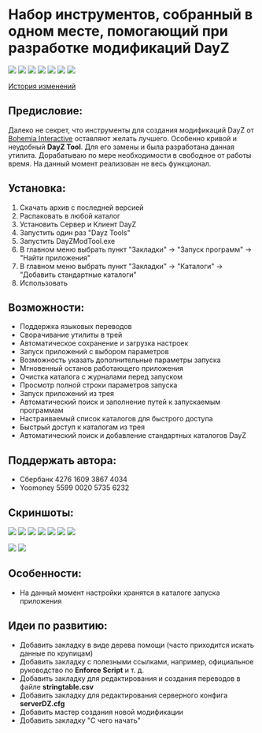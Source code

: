 # Набор инструментов, собранный в одном месте, помогающий при разработке модификаций DayZ

![](https://img.shields.io/github/v/release/accuratealx/DayzModTool)
![](https://img.shields.io/github/stars/accuratealx/DayzModTool)
![](https://img.shields.io/github/downloads/accuratealx/DayzModTool/total)
![](https://img.shields.io/github/repo-size/accuratealx/DayzModTool)
![](https://img.shields.io/github/release-date/accuratealx/DayzModTool)
![](https://img.shields.io/github/last-commit/accuratealx/DayzModTool)
![](https://img.shields.io/github/languages/top/accuratealx/DayzModTool)

[История изменений](https://github.com/accuratealx/DayzModTool/raw/master/Bin/ChangeLog.txt)

## Предисловие:
Далеко не секрет, что инструменты для создания модификаций DayZ от [Bohemia Interactive](https://www.bohemia.net/) оставляют желать лучшего. Особенно кривой и неудобный **DayZ Tool**. Для его замены и была разработана данная утилита. Дорабатываю по мере необходимости в свободное от работы время. На данный момент реализован не весь функционал.
    
## Установка:
1. Скачать архив с последней версией
0. Распаковать в любой каталог
0. Установить Сервер и Клиент DayZ
0. Запустить один раз "Dayz Tools"
0. Запустить DayZModTool.exe
0. В главном меню выбрать пункт "Закладки" -> "Запуск программ" -> "Найти приложения"
0. В главном меню выбрать пункт "Закладки" -> "Каталоги" -> "Добавить стандартные каталоги"
0. Использовать

## Возможности:
- Поддержка языковых переводов
- Сворачивание утилиты в трей
- Автоматическое сохранение и загрузка настроек
- Запуск приложений с выбором параметров
- Возможность указать дополнительные параметры запуска
- Мгновенный останов работающего приложения
- Очистка каталога с журналами перед запуском
- Просмотр полной строки параметров запуска
- Запуск приложений из трея
- Автоматический поиск и заполнение путей к запускаемым программам
- Настраиваемый список каталогов для быстрого доступа
- Быстрый доступ к каталогам из трея
- Автоматический поиск и добавление стандартных каталогов DayZ

## Поддержать автора:
- Сбербанк 4276 1609 3867 4034
- Yoomoney 5599 0020 5735 6232

## Скриншоты:
![](https://github.com/accuratealx/DayzModTool/raw/master/Doc/Screenshot/Screen001.png)
![](https://github.com/accuratealx/DayzModTool/raw/master/Doc/Screenshot/Screen001a.png)
![](https://github.com/accuratealx/DayzModTool/raw/master/Doc/Screenshot/Screen002.png)
![](https://github.com/accuratealx/DayzModTool/raw/master/Doc/Screenshot/Screen003.png)
![](https://github.com/accuratealx/DayzModTool/raw/master/Doc/Screenshot/Screen004.png)
![](https://github.com/accuratealx/DayzModTool/raw/master/Doc/Screenshot/Screen005.png)
![](https://github.com/accuratealx/DayzModTool/raw/master/Doc/Screenshot/Screen006.png)

![](https://github.com/accuratealx/DayzModTool/raw/master/Doc/Screenshot/ScreenTray001.png)
![](https://github.com/accuratealx/DayzModTool/raw/master/Doc/Screenshot/ScreenTray002.png)

## Особенности:
- На данный момент настройки хранятся в каталоге запуска приложения

## Идеи по развитию:
- Добавить закладку в виде дерева помощи (часто приходится искать данные по крупицам)
- Добавить закладку с полезными ссылками, например, официальное руководство по **Enforce Script** и т. д.
- Добавить закладку для редактирования и создания переводов в файле **stringtable.csv**
- Добавить закладку для редактирования серверного конфига **serverDZ.cfg**
- Добавить мастер создания новой модификации
- Добавить закладку "C чего начать"
